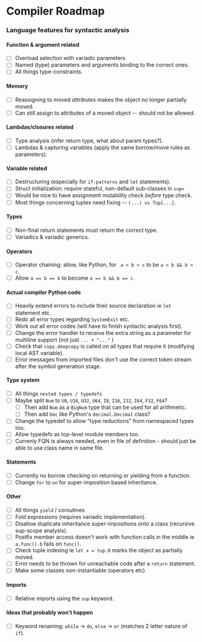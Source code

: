 # Compiler Roadmap
### Language features for syntactic analysis
#### Function & argument related
- [ ] Overload selection with variadic parameters
- [ ] Named (type) parameters and arguments binding to the correct ones.
- [ ] All things type-constraints.

#### Memory
- [ ] Reassigning to moved _attributes_ makes the object no longer partially moved.
- [ ] Can still assign to attributes of a moved object -- should not be allowed.

#### Lambdas/closures related
- [ ] Type analysis (infer return type, what about param types?).
- [ ] Lambdas & capturing variables (apply the same borrow/move rules as parameters).

#### Variable related
- [ ] Destructuring (especially for `if-patterns` and `let` statements).
- [ ] Struct initialization: require stateful, non-default sub-classes in `sup=`
- [ ] Would be nice to have assignment mutability check _before_ type check.
- [ ] Most things concerning tuples need fixing -- `(...) vs Tup[...]`.

#### Types
- [ ] Non-final return statements must return the correct type.
- [ ] Variadics & variadic generics.

#### Operators
- [ ] Operator chaining: allow, like Python, for ` a < b < c` to be `a < b && b < c`.
- [ ] Allow `a == b == b` to become `a == b && b == c`.

#### Actual compiler Python code
- [ ] Heavily extend errors to include their source declaration ie `let` statement etc.
- [ ] Redo all error types regarding `SystemExit` etc.
- [ ] Work out all error codes (will have to finish syntactic analysis first).
- [ ] Change the error handler to receive the extra string as a parameter for multiline support (not just `... + "..."` )
- [ ] Check that `copy.deepcopy` is called on all types that require it (modifying local AST variable).
- [ ] Error messages from imported files don't use the correct token stream after the symbol generation stage.

#### Type system
- [ ] All things `nested types / typedefs`
- [ ] Maybe split `Num` to `U8`, `U16`, `U32`, `U64`, `I8`, `I16`, `I32`, `I64`, `F32`, `F64`?
  - [ ] Then add `Num` as a `BigNum` type that can be used for all arithmetic.
  - [ ] Then add `Dec` like Python's `decimal.Decimal` class?
- [ ] Change the typedef to allow "type reductions" from namespaced types too.
- [ ] Allow typedefs as top-level module members too.
- [ ] Currenly FQN is always needed, even in file of definition - should just be able to use class name in same file.

#### Statements
- [ ] Currently no borrow checking on returning or yielding from a function.
- [ ] Change `for` to `on` for super-imposition based inheritance.

#### Other
- [ ] All things `yield` / coroutines
- [ ] Fold expressions (requires variadic implementation).
- [ ] Disallow duplicate inheritance super-impositions onto a class (recursive sup-scope analysis).
- [ ] Postfix member access doesn't work with function calls in the middle ie `a.func().b` fails on `func()`.
- [ ] Check tuple indexing ie `let x = tup.0` marks the object as partially moved.
- [ ] Error needs to be thrown for unreachable code after a `return` statement.
- [ ] Make some classes non-instantiable (operators etc)

#### Imports
- [ ] Relative imports using the `sup` keyword.

#### Ideas that probably won't happen
- [ ] Keyword renaming: `while` -> `do`, `else` -> `or` (matches 2 letter nature of `if`).